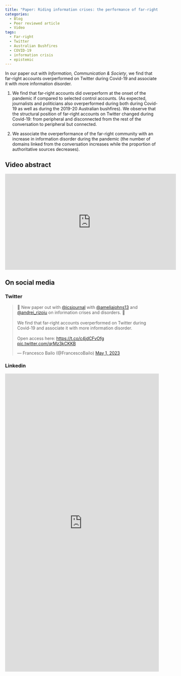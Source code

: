 ```yaml
---
title: "Paper: Riding information crises: the performance of far-right Twitter users in Australia during the 2019–2020 bushfires and the COVID-19 pandemic"
categories:
  - Blog
  - Peer reviewed article
  - Video
tags:
  - Far-right
  - Twitter
  - Australian Bushfires
  - COVID-19
  - information crisis
  - epistemic
---
```


In our paper out with *Information, Communication & Society*, we find that far-right accounts overperformed on Twitter during Covid-19 and associate it with more information disorder.

1. We find that far-right accounts did overperform at the onset of the pandemic if compared to selected control accounts. (As expected, journalists and politicians also overperformed during both during Covid-19 as well as during the 2019-20 Australian bushfires). We observe that the structural position of far-right accounts on Twitter changed during Covid-19: from peripheral and disconnected from the rest of the conversation to peripheral but connected.

2. We associate the overperformance of the far-right community with an increase in information disorder during the pandemic (the number of domains linked from the conversation increases while the proportion of authoritative sources decreases).

## Video abstract

<iframe width="560" height="315" src="https://www.youtube.com/embed/XxOh8UOKgmQ" title="YouTube video player" frameborder="0" allow="accelerometer; autoplay; clipboard-write; encrypted-media; gyroscope; picture-in-picture; web-share" allowfullscreen></iframe>

## On social media

### Twitter 

<blockquote class="twitter-tweet"><p lang="en" dir="ltr">🚨 New paper out with <a href="https://twitter.com/icsjournal?ref_src=twsrc%5Etfw">@icsjournal</a> with <a href="https://twitter.com/ameliajohns13?ref_src=twsrc%5Etfw">@ameliajohns13</a> and <a href="https://twitter.com/andrei_rizoiu?ref_src=twsrc%5Etfw">@andrei_rizoiu</a> on information crises and disorders. 🚨<br><br>We find that far-right accounts overperformed on Twitter during Covid-19 and associate it with more information disorder.<br><br>Open access here: <a href="https://t.co/c4jdCFvOfg">https://t.co/c4jdCFvOfg</a> <a href="https://t.co/qrMz3kCKKB">pic.twitter.com/qrMz3kCKKB</a></p>&mdash; Francesco Bailo (@FrancescoBailo) <a href="https://twitter.com/FrancescoBailo/status/1652851933861023750?ref_src=twsrc%5Etfw">May 1, 2023</a></blockquote> <script async src="https://platform.twitter.com/widgets.js" charset="utf-8"></script>

### Linkedin

<iframe src="https://www.linkedin.com/embed/feed/update/urn:li:ugcPost:7058625062773420032" height="977" width="504" frameborder="0" allowfullscreen="" title="Embedded post"></iframe>

